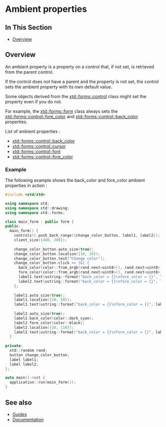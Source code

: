 # Ambient properties

## In This Section

* [Overview](#overview)

## Overview

An ambient property is a property on a control that, if not set, is retrieved from the parent control. 

If the control does not have a parent and the property is not set, the control sets the ambient property with its own default value.

Some objects derived from the [xtd::forms::control](https://gammasoft71.github.io/xtd/reference_guides/latest/classxtd_1_1forms_1_1control.html) class might set the property even if you do not. 

For example, the [xtd::forms::form](https://gammasoft71.github.io/xtd/reference_guides/latest/classxtd_1_1forms_1_1form.html) class always sets the [xtd::forms::control::fore_color](https://gammasoft71.github.io/xtd/reference_guides/latest/classxtd_1_1forms_1_1control.html) and [xtd::forms::control::back_color](https://gammasoft71.github.io/xtd/reference_guides/latest/classxtd_1_1forms_1_1control.html) properties.

List of ambient properties :

* [xtd::forms::control::back_color](https://gammasoft71.github.io/xtd/reference_guides/latest/classxtd_1_1forms_1_1control.html)
* [xtd::forms::control::cursor](https://gammasoft71.github.io/xtd/reference_guides/latest/classxtd_1_1forms_1_1control.html)
* [xtd::forms::control::font](https://gammasoft71.github.io/xtd/reference_guides/latest/classxtd_1_1forms_1_1control.html)
* [xtd::forms::control::fore_color](https://gammasoft71.github.io/xtd/reference_guides/latest/classxtd_1_1forms_1_1control.html)

### Example

The following example shows the back_color and fore_color ambient properties in action :

```cpp
#include <xtd/xtd>

using namespace xtd;
using namespace xtd::drawing;
using namespace xtd::forms;

class main_form : public form {
public:
  main_form() {
    controls().push_back_range({change_color_button, label1, label2});
    client_size({400, 200});
  
    change_color_button.auto_size(true);
    change_color_button.location({10, 10});
    change_color_button.text("Change color");
    change_color_button.click += [&] {
      back_color(color::from_argb(rand.next<uint8>(), rand.next<uint8>(), rand.next<uint8>()));
      fore_color(color::from_argb(rand.next<uint8>(), rand.next<uint8>(), rand.next<uint8>()));
      label1.text(ustring::format("back_color = {}\nfore_color = {}", label1.back_color(), label1.fore_color()));
      label2.text(ustring::format("back_color = {}\nfore_color = {}", label2.back_color(), label2.fore_color()));
    };
    
    label1.auto_size(true);
    label1.location({10, 50});
    label1.text(ustring::format("back_color = {}\nfore_color = {}", label1.back_color(), label1.fore_color()));
    
    label2.auto_size(true);
    label2.back_color(color::dark_cyan);
    label2.fore_color(color::black);
    label2.location({10, 110});
    label2.text(ustring::format("back_color = {}\nfore_color = {}", label2.back_color(), label2.fore_color()));
  }
  
private:
  xtd::random rand;
  button change_color_button;
  label label1;
  label label2;
};

auto main()->int {
  application::run(main_form());
}
```

## See also

* [Guides](/docs/documentation/Guides)
* [Documentation](/docs/documentation)
